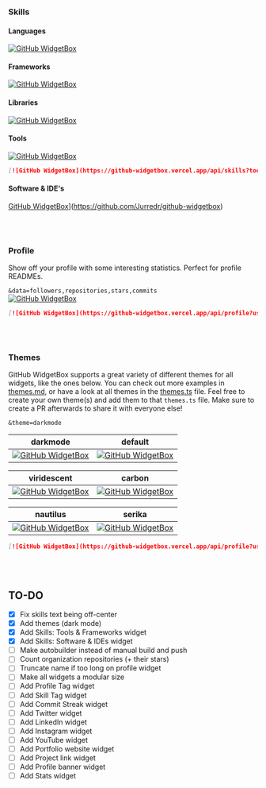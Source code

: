 <br/><br/>

### Skills
#### Languages
[![GitHub WidgetBox](https://github-widgetbox.vercel.app/api/skills?languages=js,python,html,css,c,cpp,bash,xml,json,yaml,postgresql,mysql,sass,graphql&includeNames=true)](https://github.com/Jurredr/github-widgetbox)  


#### Frameworks
[![GitHub WidgetBox](https://github-widgetbox.vercel.app/api/skills?frameworks=react,next,django,bootstrap,tailwind,express,angular&includeNames=true)](https://github.com/Jurredr/github-widgetbox)

#### Libraries
 [![GitHub WidgetBox](https://github-widgetbox.vercel.app/api/skills?libraries=p5,tensorflow,jquery&includeNames=true)](https://github.com/Jurredr/github-widgetbox)

#### Tools
[![GitHub WidgetBox](https://github-widgetbox.vercel.app/api/skills?tools=git,docker,npm,yarn,webpack,firebase,mongodb,redis,nodejs,heroku,apache,nginx,jupyter,prettier&includeNames=true)](https://github.com/Jurredr/github-widgetbox)

```md
[![GitHub WidgetBox](https://github-widgetbox.vercel.app/api/skills?tools=git,docker,npm,yarn,webpack,gulp,firebase,mongodb,wordpress,shopify,woocommerce,vercel,redis,nodejs,heroku,apache,nginx,aws,jupyter,gradle,prettier)](https://github.com/Jurredr/github-widgetbox)
```


#### Software & IDE's
[GitHub WidgetBox](https://github-widgetbox.vercel.app/api/skills?software=linux,macos,vscode&includeNames=true)](https://github.com/Jurredr/github-widgetbox)

<br/><br/>
### Profile

Show off your profile with some interesting statistics. Perfect for profile READMEs.


`&data=followers,repositories,stars,commits`           
[![GitHub WidgetBox](https://github-widgetbox.vercel.app/api/profile?username=Jurredr&data=followers,repositories,stars,commits)](https://github.com/Jurredr/github-widgetbox)

```md
[![GitHub WidgetBox](https://github-widgetbox.vercel.app/api/profile?username=Jurredr&data=followers,repositories,stars,commits)](https://github.com/Jurredr/github-widgetbox)
```
<br/><br/>
### Themes

GitHub WidgetBox supports a great variety of different themes for all widgets, like the ones below. 
You can check out more examples in [themes.md](https://github.com/Jurredr/github-widgetbox/blob/master/THEMES.md), or have a look at all themes in the [themes.ts](https://github.com/Jurredr/github-widgetbox/blob/9bd0e12a8a79b44b1e714f0c74aa3704091a0360/src/data/themes.ts) file. Feel free to create your own theme(s) and add them to that `themes.ts` file. Make sure to create a PR afterwards to share it with everyone else!


`&theme=darkmode`

darkmode             |  default
:-------------------------:|:-------------------------:       
[![GitHub WidgetBox](https://github-widgetbox.vercel.app/api/profile?username=Jurredr&data=followers,repositories,stars,commits&theme=darkmode)](https://github.com/Jurredr/github-widgetbox) |  [![GitHub WidgetBox](https://github-widgetbox.vercel.app/api/profile?username=Jurredr&data=followers,repositories,stars,commits&theme=default)](https://github.com/Jurredr/github-widgetbox)<br/>


viridescent             |  carbon
:-------------------------:|:-------------------------:
[![GitHub WidgetBox](https://github-widgetbox.vercel.app/api/profile?username=Jurredr&data=followers,repositories,stars,commits&theme=viridescent)](https://github.com/Jurredr/github-widgetbox) |  [![GitHub WidgetBox](https://github-widgetbox.vercel.app/api/profile?username=Jurredr&data=followers,repositories,stars,commits&theme=carbon)](https://github.com/Jurredr/github-widgetbox)<br/>


nautilus             |  serika
:-------------------------:|:-------------------------:
[![GitHub WidgetBox](https://github-widgetbox.vercel.app/api/profile?username=Jurredr&data=followers,repositories,stars,commits&theme=nautilus)](https://github.com/Jurredr/github-widgetbox) |  [![GitHub WidgetBox](https://github-widgetbox.vercel.app/api/profile?username=Jurredr&data=followers,repositories,stars,commits&theme=serika)](https://github.com/Jurredr/github-widgetbox)

```md
[![GitHub WidgetBox](https://github-widgetbox.vercel.app/api/profile?username=Jurredr&data=followers,repositories,stars,commits&theme=nautilus)](https://github.com/Jurredr/github-widgetbox)
```

<br/><br/>
## TO-DO

* [x] Fix skills text being off-center
* [x] Add themes (dark mode)
* [x] Add Skills: Tools & Frameworks widget
* [x] Add Skills: Software & IDEs widget
* [ ] Make autobuilder instead of manual build and push
* [ ] Count organization repositories (+ their stars)
* [ ] Truncate name if too long on profile widget
* [ ] Make all widgets a modular size
* [ ] Add Profile Tag widget
* [ ] Add Skill Tag widget
* [ ] Add Commit Streak widget
* [ ] Add Twitter widget
* [ ] Add LinkedIn widget
* [ ] Add Instagram widget
* [ ] Add YouTube widget
* [ ] Add Portfolio website widget
* [ ] Add Project link widget
* [ ] Add Profile banner widget
* [ ] Add Stats widget
